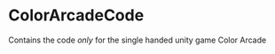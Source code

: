 ColorArcadeCode
===============

Contains the code *only* for the single handed unity game Color Arcade
